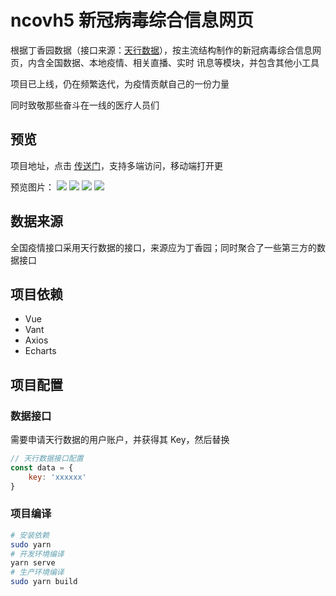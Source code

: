 # ncovh5 新冠病毒综合信息网页

根据丁香园数据（接口来源：[天行数据](https://www.tianapi.com/)），按主流结构制作的新冠病毒综合信息网页，内含全国数据、本地疫情、相关直播、实时 讯息等模块，并包含其他小工具

项目已上线，仍在频繁迭代，为疫情贡献自己的一份力量

同时致敬那些奋斗在一线的医疗人员们

## 预览

项目地址，点击 [传送门](http://106.15.124.180/ncovh5/)，支持多端访问，移动端打开更

预览图片：
![](./1.jpg)
![](./2.jpg)
![](./3.jpg)
![](./4.jpg)

## 数据来源

全国疫情接口采用天行数据的接口，来源应为丁香园；同时聚合了一些第三方的数据接口

## 项目依赖

- Vue
- Vant
- Axios
- Echarts

## 项目配置

### 数据接口

需要申请天行数据的用户账户，并获得其 Key，然后替换

```js
// 天行数据接口配置
const data = {
    key: 'xxxxxx'
}
```

### 项目编译 

```bash
# 安装依赖
sudo yarn
# 开发环境编译
yarn serve
# 生产环境编译
sudo yarn build
```